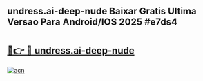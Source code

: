 ## undress.ai-deep-nude Baixar Gratis Ultima Versao Para Android/IOS 2025 #e7ds4

# <h2><a href="https://ainizakaria.my?title=undress.ai-deep-nude&ref=20M">🔗👉 🔴 undress.ai-deep-nude</a></h2>

[![acn](https://github.com/user-attachments/assets/0f9c940e-d8b0-45ae-aac7-cd30a18b3e1c)](https://ainizakaria.my?title=undress.ai-deep-nude&ref=20M)

